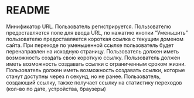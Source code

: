 # README

<p> Минификатор URL. Пользователь регистрируется. Пользователю предоставляется поле для ввода URL, по нажатию кнопки “Уменьшить” пользователю предоставляется короткая ссылка с текущим доменом сайта. При переходе по уменьшенной ссылке пользователь будет перенаправлен на исходную страницу. Пользователь должен иметь возможность создать свою короткую ссылку. Пользователь должен иметь возможность создавать ссылки с ограниченным сроком жизни. Пользователь должен иметь возможность создавать ссылки, которые станут доступны через n секунд, но не ранее. Пользователь, создающий ссылку, также получает ссылку на статистику переходов (кол-во по дате, устройства, браузеры)</p>